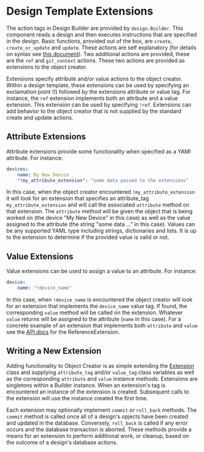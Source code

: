 # Design Template Extensions

The action tags in Design Builder are provided by `design.Builder`. This component reads a design and then executes instructions that are specified in the design. Basic functions, provided out of the box, are
`create`, `create_or_update` and `update`. These actions are self explanatory (for details on syntax see [this document](../user//design_development.md#special-syntax)). Two additional actions are provided, these are the `ref` and `git_context` actions. These two actions are provided as extensions to the object creator.

Extensions specify attribute and/or value actions to the object creator. Within a design template, these extensions can be used by specifying an exclamation point (!) followed by the extensions attribute or value tag. For instance, the `ref` extension implements both an attribute and a value extension. This extension can be used by specifying `!ref`. Extensions can add behavior to the object creator that is not supplied by the standard create and update actions.

## Attribute Extensions

Attribute extensions provide some functionality when specified as a YAMl attribute. For instance:

```yaml
devices:
    name: My New Device
    "!my_attribute_extension": "some data passed to the extensions"
```

In this case, when the object creator encountered `!my_attribute_extension` it will look for an extension that specifies an attribute_tag `my_attribute_extension` and will call the associated `attribute` method on that extension. The `attribute` method will be given the object that is being worked on (the device "My New Device" in this case) as well as the value assigned to the attribute (the string "some data ..." in this case). Values can be any supported YAML type including strings, dictionaries and lists. It is up to the extension to determine if the provided value is valid or not.

## Value Extensions

Value extensions can be used to assign a value to an attribute. For instance:

```yaml
device:
    name: "!device_name"
```

In this case, when `!device_name` is encountered the object creator will look for an extension that implements the `device_name` value tag. If found, the corresponding `value` method will be called on the extension. Whatever `value` returns will be assigned to the attribute (`name` in this case). For a concrete example of an extension that implements both `attribute` and `value` see the [API docs](../api/ext.md#design_builder.ext.ReferenceExtension) for the ReferenceExtension.

## Writing a New Extension

Adding functionality to Object Creator is as simple extending the [Extension](../api/ext.md#design_builder.ext.Extension) class and supplying `attribute_tag` and/or `value_tag` class variables as well as the corresponding `attribute` and `value` instance methods. Extensions are singletons within a Builder instance. When an extension's tag is encountered an instance of the extension is created. Subsequent calls to the extension will use the instance created the first time.

Each extension may optionally implement `commit` or `roll_back` methods. The `commit` method is called once all of a design's opjects have been created and updated in the database. Conversely, `roll_back` is called if any error occurs and the database transaction is aborted. These methods provide a means for an extension to perform additional work, or cleanup, based on the outcome of a design's database actions.
